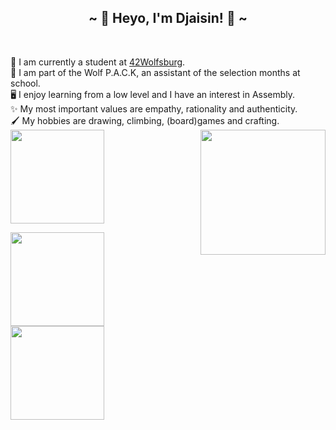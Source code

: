 <h2 align="center">~ 🐰 Heyo, I'm Djaisin! 🎩 ~</h2>
<br>

🏫 I am currently a student at <a href="https://42wolfsburg.de/">42Wolfsburg</a>.  
🐺 I am part of the Wolf P.A.C.K, an assistant of the selection months at school.  
🖥️ I enjoy learning from a low level and I have an interest in Assembly.  
✨ My most important values are empathy, rationality and authenticity.  
🖌️ My hobbies are drawing, climbing, (board)games and crafting.  
<img align='right' src='https://user-images.githubusercontent.com/5713670/87202985-820dcb80-c2b6-11ea-9f56-7ec461c497c3.gif' width='200"'>
<img src="https://badge42.herokuapp.com/api/stats/mialbert?cursus=42cursus" height="150"/>

<p float="left">
  <img src="https://github-readme-stats.vercel.app/api?username=Raspurrin&theme=aura&show_icons=true" height="150"/>
  <img src="https://github-readme-stats.vercel.app/api/top-langs/?username=Raspurrin&theme=aura" height="150"/> 
</p>


